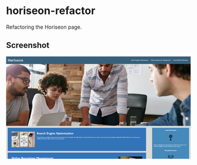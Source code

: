 # horiseon-refactor
Refactoring the Horiseon page.

## Screenshot
![Horiseon page screenshot](./assets/images/screenshot.png)